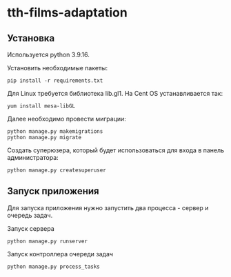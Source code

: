 # tth-films-adaptation
## Установка
Используется python 3.9.16.

Установить необходимые пакеты:
```
pip install -r requirements.txt
```
Для Linux требуется библиотека lib.gl1. На Cent OS устанавливается так:
```
yum install mesa-libGL
```
Далее необходимо провести миграции:
```
python manage.py makemigrations
python manage.py migrate
```
Создать суперюзера, который будет использоваться для входа в панель администратора:
```
python manage.py createsuperuser
```
## Запуск приложения

Для запуска приложения нужно запустить два процесса - сервер и очередь задач.

Запуск сервера
```
python manage.py runserver
```
Запуск контроллера очереди задач
```
python manage.py process_tasks
```
